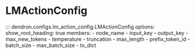 # LMActionConfig

::: dendron.configs.lm_action_config.LMActionConfig
    options:
        show_root_heading: true
        members:
            - node_name
            - input_key
            - output_key
            - max_new_tokens
            - temperature
            - truncation
            - max_length
            - prefix_token_id
            - batch_size
            - max_batch_size
            - to_dict

